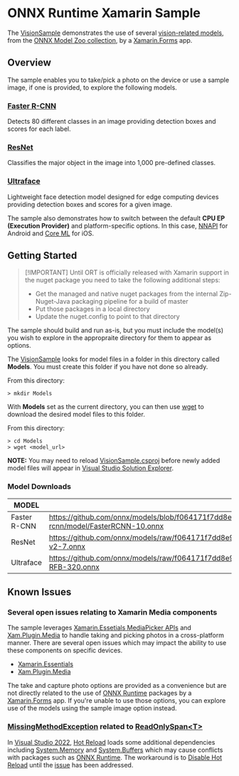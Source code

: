 # ONNX Runtime Xamarin Sample

The [VisionSample](VisionSample/VisionSample.sln) demonstrates the use of several [vision-related models](https://github.com/onnx/models/tree/f064171f7dd8e962a8a5b34eac8e1bcf83cebbde#vision), from the [ONNX Model Zoo collection](https://github.com/onnx/models/tree/f064171f7dd8e962a8a5b34eac8e1bcf83cebbde#onnx-model-zoo), by a [Xamarin.Forms](https://dotnet.microsoft.com/apps/xamarin/xamarin-forms) app. 

## Overview
The sample enables you to take/pick a photo on the device or use a sample image, if one is provided, to explore the following models.

### [Faster R-CNN](https://github.com/onnx/models/blob/f064171f7dd8e962a8a5b34eac8e1bcf83cebbde/vision/object_detection_segmentation/faster-rcnn)

Detects 80 different classes in an image providing detection boxes and scores for each label.

### [ResNet](https://github.com/onnx/models/tree/f064171f7dd8e962a8a5b34eac8e1bcf83cebbde/vision/classification/resnet#resnet)

Classifies the major object in the image into 1,000 pre-defined classes.

### [Ultraface](https://github.com/onnx/models/tree/f064171f7dd8e962a8a5b34eac8e1bcf83cebbde/vision/body_analysis/ultraface#ultra-lightweight-face-detection-model)

Lightweight face detection model designed for edge computing devices providing detection boxes and scores for a given image.

The sample also demonstrates how to switch between the default **CPU EP (Execution Provider)** and platform-specific options. In this case, [NNAPI]() for Android and [Core ML]() for iOS.

## Getting Started

> [!IMPORTANT] Until ORT is officially released with Xamarin support in the nuget package you need to take the following additional steps:
>   - Get the managed and native nuget packages from the internal Zip-Nuget-Java packaging pipeline for a build of master
>   - Put those packages in a local directory
>   - Update the nuget.config to point to that directory

The sample should build and run as-is, but you must include the model(s) you wish to explore in the appropraite directory for them to appear as options. 

The [VisionSample]() looks for model files in a folder in this directory called **Models**. You must create this folder if you have not done so already. 

From this directory:
```
> mkdir Models
```

With **Models** set as the current directory, you can then use [wget](https://www.gnu.org/software/wget) to download the desired model files to this folder.

From this directory:
```
> cd Models
> wget <model_url>
```

**NOTE:** You may need to reload [VisionSample.csproj](VisionSample/VisionSample.csproj) before newly added model files will appear in [Visual Studio Solution Explorer](https://docs.microsoft.com/visualstudio/ide/use-solution-explorer?view=vs-2022). 

### Model Downloads

| MODEL  | DOWNLOAD URL | Size   |
| ------ | ------------ | ------ |
| Faster R-CNN  | https://github.com/onnx/models/blob/f064171f7dd8e962a8a5b34eac8e1bcf83cebbde/vision/object_detection_segmentation/faster-rcnn/model/FasterRCNN-10.onnx | 97.7 MB |
| ResNet  | https://github.com/onnx/models/raw/f064171f7dd8e962a8a5b34eac8e1bcf83cebbde/vision/classification/resnet/model/resnet50-v2-7.onnx | 97.7 MB |
| Ultraface  | https://github.com/onnx/models/raw/f064171f7dd8e962a8a5b34eac8e1bcf83cebbde/vision/body_analysis/ultraface/models/version-RFB-320.onnx | 97.7 MB |

## Known Issues

### Several open issues relating to Xamarin Media components

The sample leverages [Xamarin.Essetials MediaPicker APIs](https://docs.microsoft.com/xamarin/essentials/media-picker?context=xamarin%2Fxamarin-forms&tabs=android) and [Xam.Plugin.Media](https://github.com/jamesmontemagno/MediaPlugin#media-plugin-for-xamarin-and-windows) to handle taking and picking photos in a cross-platform manner. There are several open issues which may impact the ability to use these components on specific devices. 

- [Xamarin.Essentials](https://github.com/xamarin/Essentials/issues)
- [Xam.Plugin.Media](https://github.com/jamesmontemagno/MediaPlugin/issues)

The take and capture photo options are provided as a convenience but are not directly related to the use of [ONNX Runtime](https://www.nuget.org/packages/Microsoft.ML.OnnxRuntime) packages by a [Xamarin.Forms](https://dotnet.microsoft.com/apps/xamarin/xamarin-forms) app. If you're unable to use those options, you can explore use of the models using the sample image option instead.

### [MissingMethodException](https://docs.microsoft.com/dotnet/api/system.missingmethodexception) related to [ReadOnlySpan&lt;T>](https://docs.microsoft.com/dotnet/api/system.readonlyspan-1)

In [Visual Studio 2022](https://visualstudio.microsoft.com), [Hot Reload](https://docs.microsoft.com/xamarin/xamarin-forms/xaml/hot-reload) loads some additional dependencies including [System.Memory](https://www.nuget.org/packages/System.Memory) and [System.Buffers](https://www.nuget.org/packages/System.Buffers) which may cause conflicts with packages such as [ONNX Runtime](https://www.nuget.org/packages/Microsoft.ML.OnnxRuntime.Managed). The workaround is to [Disable Hot Reload](https://docs.microsoft.com/xamarin/xamarin-forms/xaml/hot-reload#enable-xaml-hot-reload-for-xamarinforms) until the [issue](https://developercommunity.visualstudio.com/t/bug-in-visual-studio-2022-xamarin-signalr-method-n/1528510#T-N1585809) has been addressed.